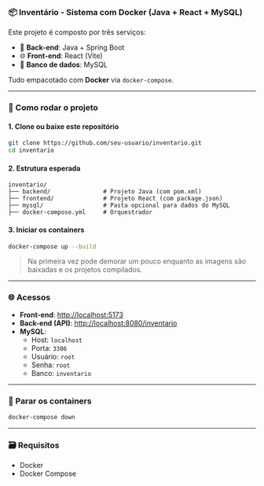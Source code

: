### 📦 Inventário - Sistema com Docker (Java + React + MySQL)

Este projeto é composto por três serviços:
- 🧠 **Back-end**: Java + Spring Boot
- 🌐 **Front-end**: React (Vite)
- 🐬 **Banco de dados**: MySQL

Tudo empacotado com **Docker** via `docker-compose`.

---

### 🚀 Como rodar o projeto

#### 1. Clone ou baixe este repositório

```bash
git clone https://github.com/seu-usuario/inventario.git
cd inventario
```

#### 2. Estrutura esperada

```
inventario/
├── backend/               # Projeto Java (com pom.xml)
├── frontend/              # Projeto React (com package.json)
├── mysql/                 # Pasta opcional para dados do MySQL
├── docker-compose.yml     # Orquestrador
```

#### 3. Iniciar os containers

```bash
docker-compose up --build
```

> Na primeira vez pode demorar um pouco enquanto as imagens são baixadas e os projetos compilados.

---

### 🌐 Acessos

- **Front-end**: [http://localhost:5173](http://localhost:5173)  
- **Back-end (API)**: [http://localhost:8080/inventario](http://localhost:8080/inventario)  
- **MySQL**:
  - Host: `localhost`
  - Porta: `3306`
  - Usuário: `root`
  - Senha: `root`
  - Banco: `inventario`

---

### 🐓 Parar os containers

```bash
docker-compose down
```

---

### 🗃 Requisitos

- Docker
- Docker Compose
